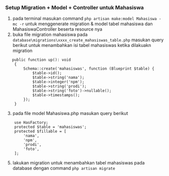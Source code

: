 ### Setup Migration + Model + Controller untuk Mahasiswa
1. pada terminal masukan command `php artisan make:model Mahasiswa -mc -r` untuk menggenerate migration & model tabel mahasiswa dan MahasiswaController beserta resource nya
2. buka file migration mahasiswa pada `database\migrations\xxxx_create_mahasiswas_table.php` masukan query berikut untuk menambahkan isi tabel mahasiswas ketika dilakuakn migration
```
   public function up(): void
    {
        Schema::create('mahasiswas', function (Blueprint $table) {
            $table->id();
            $table->string('nama');
            $table->integer('npm');
            $table->string('prodi');
            $table->string('foto')->nullable();
            $table->timestamps();
        });
    }
```
3. pada file model Mahasiswa.php masukan query berikut
```
    use HasFactory;
    protected $table = 'mahasiswas';
    protected $fillable = [
        'nama',
        'npm',
        'prodi',
        'foto',
    ];
```
5. lakukan migration untuk menambahkan tabel mahasiswas pada database dengan command `php artisan migrate`
